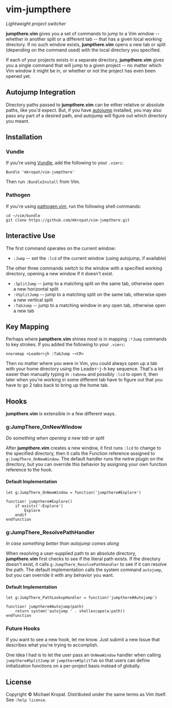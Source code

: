 # vim-jumpthere

*Lightweight project switcher*

**jumpthere.vim** gives you a set of commands to jump to a Vim window --
whether in another split or a different tab -- that has a given local working
directory. If no such window exists, **jumpthere.vim** opens a new tab or split
(depending on the command used) with the local directory you specified.

If each of your projects exists in a separate directory, **jumpthere.vim**
gives you a single command that will jump to a given project -- no matter which
Vim window it might be in, or whether or not the project has even been opened
yet.

## Autojump Integration

Directory paths passed to **jumpthere.vim** can be either relative or absolute
paths, like you'd expect. But, if you have
[autojump](https://github.com/joelthelion/autojump) installed, you may also
pass any part of a desired path, and autojump will figure out which directory
you meant.

## Installation

### Vundle

If you're using [Vundle](https://github.com/gmarik/Vundle.vim), add the following to your `.vimrc`:

    Bundle 'mkropat/vim-jumpthere'

Then run `:BundleInstall` from Vim.

### Pathogen

If you're using [pathogen.vim](https://github.com/tpope/vim-pathogen), run the following shell commands:

    cd ~/vim/bundle
    git clone https://github.com/mkropat/vim-jumpthere.git

## Interactive Use

The first command operates on the current window:

* `:Jump` -- set the `:lcd` of the current window (using autojump, if available)

The other three commands switch to the window with a specified working
directory, opening a new window if it doesn't exist.

* `:SplitJump` -- jump to a matching split on the same tab, otherwise open a new horizontal split
* `:VSplitJump` -- jump to a matching split on the same tab, otherwise open a new vertical split
* `:TabJump` -- jump to a matching window in any open tab, otherwise open a new tab

## Key Mapping

Perhaps where **jumpthere.vim** shines most is in mapping `:*Jump` commands to
key strokes. If you added the following to your `.vimrc`:

    nnoremap <Leader>jh :TabJump ~<CR>

Then no matter where you were in Vim, you could always open up a tab with your
home directory using the <kbd>Leader</kbd>-<kbd>j</kbd>-<kbd>h</kbd> key
sequence. That's a lot easier than manually typing in `:tabnew` and possibly
`:lcd` to open it, then later when you're working in some different tab have to
figure out that you have to go 2 tabs back to bring up the home tab.


## Hooks

**jumpthere.vim** is extensible in a few different ways.

### g:JumpThere_OnNewWindow

*Do something when opening a new tab or split*

After **jumpthere.vim** creates a new window, it first runs `:lcd` to change to
the specified directory, then it calls the Function reference assigned to
`g:JumpThere_OnNewWindow`. The default handler runs the *netrw* plugin on the
directory, but you can override this behavior by assigning your own function
reference to the hook.

#### Default Implementation

    let g:JumpThere_OnNewWindow = function('jumpthere#Explore')

    function! jumpthere#Explore()
        if exists(':Explore')
            Explore
        endif
    endfunction

### g:JumpThere_ResolvePathHandler

*In case something better than autojump comes along*

When resolving a user-supplied path to an absolute directory, **jumpthere.vim**
first checks to see if the literal path exists. If the directory doesn't exist,
it calls `g:JumpThere_ResolvePathHandler` to see if it can resolve the path.
The default implementation calls the system command `autojump`, but you can
override it with any behavior you want.

#### Default Implementation

    let g:JumpThere_PathLookupHandler = function('jumpthere#Autojump')

    function! jumpthere#Autojump(path)
        return system('autojump ' . shellescape(a:path))
    endfunction

### Future Hooks

If you want to see a new hook, let me know. Just submit a new Issue that
describes what you're trying to accomplish.

One idea I had is to let the user pass an `OnNewWindow` handler when calling
`jumpthere#SplitJump` or `jumpthere#SplitTab` so that users can define
initialization functions on a per-project basis instead of globally.

## License

Copyright © Michael Kropat.  Distributed under the same terms as Vim itself.
See `:help license`.
